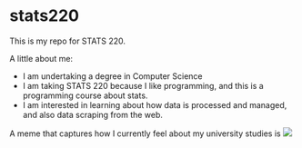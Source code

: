 # stats220

This is my repo for STATS 220. 

A little about me:

- I am undertaking a degree in Computer Science
- I am taking STATS 220 because I like programming, and this is a programming course about stats.
- I am interested in learning about how data is processed and managed, and also data scraping from the web.

A meme that captures how I currently feel about my university studies is ![](https://c.tenor.com/8druEACXtX8AAAAd/tenor.gif)
